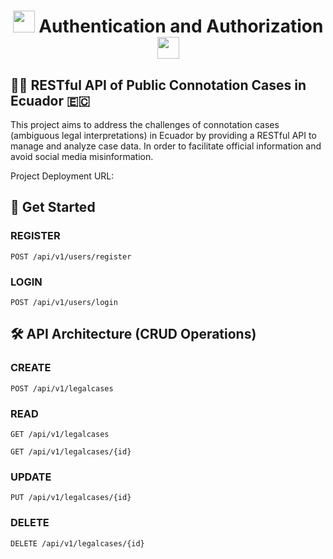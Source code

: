 <h1 align="center"><img src="https://encrypted-tbn0.gstatic.com/images?q=tbn:ANd9GcR31Rqh4zC7D6IiOvEtiiOLY3swIAPRJubu5w&s" height="35px"> Authentication and Authorization <img src="https://encrypted-tbn0.gstatic.com/images?q=tbn:ANd9GcR31Rqh4zC7D6IiOvEtiiOLY3swIAPRJubu5w&s" height="35px"></h1>

## 👨‍⚖️ RESTful API of Public Connotation Cases in Ecuador 🇪🇨

This project aims to address the challenges of connotation cases (ambiguous legal interpretations) in Ecuador by providing a RESTful API to manage and analyze case data. In order to facilitate official information and avoid social media misinformation.

Project Deployment URL: 

## 🚀 Get Started

### REGISTER

```http
POST /api/v1/users/register
```

### LOGIN

```http
POST /api/v1/users/login
```

## 🛠️ API Architecture (CRUD Operations)

### CREATE

```http
POST /api/v1/legalcases
```

### READ

```http
GET /api/v1/legalcases
```

```http
GET /api/v1/legalcases/{id}
```

### UPDATE

```http
PUT /api/v1/legalcases/{id}
```

### DELETE

```http
DELETE /api/v1/legalcases/{id}
```





